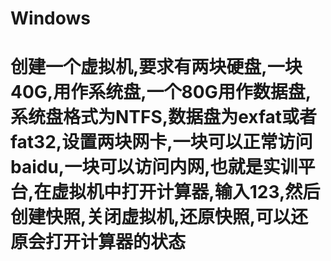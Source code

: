 # Windows

# 创建一个虚拟机,要求有两块硬盘,一块40G,用作系统盘,一个80G用作数据盘,系统盘格式为NTFS,数据盘为exfat或者fat32,设置两块网卡,一块可以正常访问baidu,一块可以访问内网,也就是实训平台,在虚拟机中打开计算器,输入123,然后创建快照,关闭虚拟机,还原快照,可以还原会打开计算器的状态